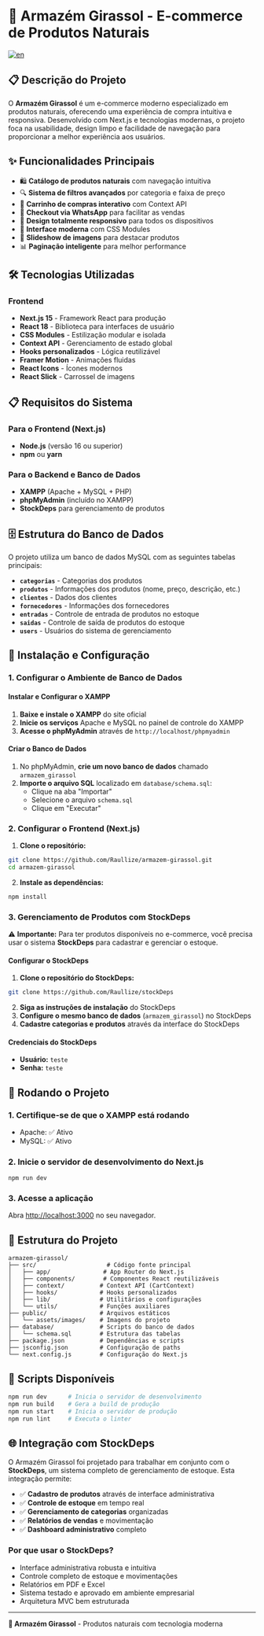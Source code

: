# 🌻 Armazém Girassol - E-commerce de Produtos Naturais

[![en](https://img.shields.io/badge/lang-en-red.svg)](./README.en.md)

## 📋 Descrição do Projeto

O **Armazém Girassol** é um e-commerce moderno especializado em produtos naturais, oferecendo uma experiência de compra intuitiva e responsiva. Desenvolvido com Next.js e tecnologias modernas, o projeto foca na usabilidade, design limpo e facilidade de navegação para proporcionar a melhor experiência aos usuários.

## ✨ Funcionalidades Principais

- 🛍️ **Catálogo de produtos naturais** com navegação intuitiva
- 🔍 **Sistema de filtros avançados** por categoria e faixa de preço
- 🛒 **Carrinho de compras interativo** com Context API
- 📱 **Checkout via WhatsApp** para facilitar as vendas
- 📱 **Design totalmente responsivo** para todos os dispositivos
- 🎨 **Interface moderna** com CSS Modules
- 🔄 **Slideshow de imagens** para destacar produtos
- 📊 **Paginação inteligente** para melhor performance

## 🛠️ Tecnologias Utilizadas

### Frontend
- **Next.js 15** - Framework React para produção
- **React 18** - Biblioteca para interfaces de usuário
- **CSS Modules** - Estilização modular e isolada
- **Context API** - Gerenciamento de estado global
- **Hooks personalizados** - Lógica reutilizável
- **Framer Motion** - Animações fluidas
- **React Icons** - Ícones modernos
- **React Slick** - Carrossel de imagens

## 📋 Requisitos do Sistema

### Para o Frontend (Next.js)
- **Node.js** (versão 16 ou superior)
- **npm** ou **yarn**

### Para o Backend e Banco de Dados
- **XAMPP** (Apache + MySQL + PHP)
- **phpMyAdmin** (incluído no XAMPP)
- **StockDeps** para gerenciamento de produtos

## 🗄️ Estrutura do Banco de Dados

O projeto utiliza um banco de dados MySQL com as seguintes tabelas principais:

- **`categorias`** - Categorias dos produtos
- **`produtos`** - Informações dos produtos (nome, preço, descrição, etc.)
- **`clientes`** - Dados dos clientes
- **`fornecedores`** - Informações dos fornecedores
- **`entradas`** - Controle de entrada de produtos no estoque
- **`saidas`** - Controle de saída de produtos do estoque
- **`users`** - Usuários do sistema de gerenciamento

## 🚀 Instalação e Configuração

### 1. Configurar o Ambiente de Banco de Dados

#### Instalar e Configurar o XAMPP
1. **Baixe e instale o XAMPP** do site oficial
2. **Inicie os serviços** Apache e MySQL no painel de controle do XAMPP
3. **Acesse o phpMyAdmin** através de `http://localhost/phpmyadmin`

#### Criar o Banco de Dados
1. No phpMyAdmin, **crie um novo banco de dados** chamado `armazem_girassol`
2. **Importe o arquivo SQL** localizado em `database/schema.sql`:
   - Clique na aba "Importar"
   - Selecione o arquivo `schema.sql`
   - Clique em "Executar"

### 2. Configurar o Frontend (Next.js)

1. **Clone o repositório:**
```bash
git clone https://github.com/Raullize/armazem-girassol.git
cd armazem-girassol
```

2. **Instale as dependências:**
```bash
npm install
```

### 3. Gerenciamento de Produtos com StockDeps

⚠️ **Importante:** Para ter produtos disponíveis no e-commerce, você precisa usar o sistema **StockDeps** para cadastrar e gerenciar o estoque.

#### Configurar o StockDeps
1. **Clone o repositório do StockDeps:**
```bash
git clone https://github.com/Raullize/stockDeps
```

2. **Siga as instruções de instalação** do StockDeps
3. **Configure o mesmo banco de dados** (`armazem_girassol`) no StockDeps
4. **Cadastre categorias e produtos** através da interface do StockDeps

#### Credenciais do StockDeps
- **Usuário:** `teste`
- **Senha:** `teste`

## 🎯 Rodando o Projeto

### 1. Certifique-se de que o XAMPP está rodando
- Apache: ✅ Ativo
- MySQL: ✅ Ativo

### 2. Inicie o servidor de desenvolvimento do Next.js
```bash
npm run dev
```

### 3. Acesse a aplicação
Abra [http://localhost:3000](http://localhost:3000) no seu navegador.

## 📁 Estrutura do Projeto

```
armazem-girassol/
├── src/                    # Código fonte principal
│   ├── app/               # App Router do Next.js
│   ├── components/        # Componentes React reutilizáveis
│   ├── context/          # Context API (CartContext)
│   ├── hooks/            # Hooks personalizados
│   ├── lib/              # Utilitários e configurações
│   └── utils/            # Funções auxiliares
├── public/               # Arquivos estáticos
│   └── assets/images/    # Imagens do projeto
├── database/             # Scripts do banco de dados
│   └── schema.sql        # Estrutura das tabelas
├── package.json          # Dependências e scripts
├── jsconfig.json         # Configuração de paths
└── next.config.js        # Configuração do Next.js
```

## 🔧 Scripts Disponíveis

```bash
npm run dev      # Inicia o servidor de desenvolvimento
npm run build    # Gera a build de produção
npm run start    # Inicia o servidor de produção
npm run lint     # Executa o linter
```

## 🌐 Integração com StockDeps

O Armazém Girassol foi projetado para trabalhar em conjunto com o **StockDeps**, um sistema completo de gerenciamento de estoque. Esta integração permite:

- ✅ **Cadastro de produtos** através de interface administrativa
- ✅ **Controle de estoque** em tempo real
- ✅ **Gerenciamento de categorias** organizadas
- ✅ **Relatórios de vendas** e movimentação
- ✅ **Dashboard administrativo** completo

### Por que usar o StockDeps?
- Interface administrativa robusta e intuitiva
- Controle completo de estoque e movimentações
- Relatórios em PDF e Excel
- Sistema testado e aprovado em ambiente empresarial
- Arquitetura MVC bem estruturada

---

**🌻 Armazém Girassol** - Produtos naturais com tecnologia moderna
